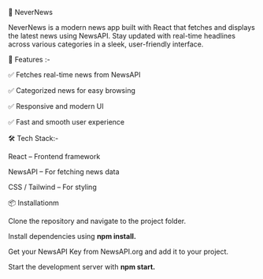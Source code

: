 📰 NeverNews

NeverNews is a modern news app built with React that fetches and displays the latest news using NewsAPI. Stay updated with real-time headlines across various categories in a sleek, user-friendly interface.

🚀 Features :-

✅ Fetches real-time news from NewsAPI 

✅ Categorized news for easy browsing

✅ Responsive and modern UI

✅ Fast and smooth user experience

🛠️ Tech Stack:-

React – Frontend framework

NewsAPI – For fetching news data

CSS / Tailwind – For styling

📦 Installationm

Clone the repository and navigate to the project folder.

Install dependencies using **npm install.**

Get your NewsAPI Key from NewsAPI.org and add it to your project.

Start the development server with **npm start.**
